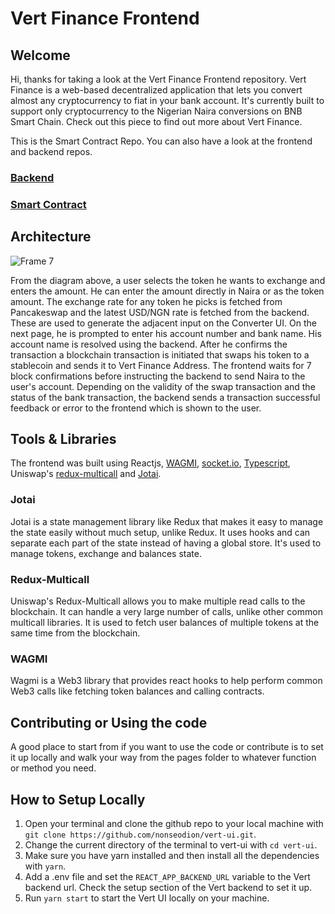 # Vert Finance Frontend

## Welcome
Hi, thanks for taking a look at the Vert Finance Frontend repository. Vert Finance is a web-based decentralized application that lets you convert almost any cryptocurrency to fiat in your bank account. It's currently built to support only cryptocurrency to the Nigerian Naira conversions on BNB Smart Chain. Check out this piece to find out more about Vert Finance.

This is the Smart Contract Repo. You can also have a look at the frontend and backend repos.

### [Backend](https://github.com/nonseodion/vert-backend)

### [Smart Contract](https://github.com/nonseodion/vert-router)

## Architecture

![Frame 7](https://github.com/nonseodion/vert-ui/assets/38128301/15e399bf-2af8-47c4-a02a-464c25aa8b97)

From the diagram above, a user selects the token he wants to exchange and enters the amount. He can enter the amount directly in Naira or as the token amount. The exchange rate for any token he picks is fetched from Pancakeswap and the latest USD/NGN rate is fetched from the backend. These are used to generate the adjacent input on the Converter UI. On the next page, he is prompted to enter his account number and bank name. His account name is resolved using the backend. After he confirms the transaction a blockchain transaction is initiated that swaps his token to a stablecoin and sends it to Vert Finance Address. The frontend waits for 7 block confirmations before instructing the backend to send Naira to the user's account. Depending on the validity of the swap transaction and the status of the bank transaction, the backend sends a transaction successful feedback or error to the frontend which is shown to the user.

## Tools & Libraries

The frontend was built using Reactjs, [WAGMI](https://book.getfoundry.sh/), [socket.io](https://socket.io), [Typescript](https://www.typescriptlang.org), Uniswap's [redux-multicall](https://github.com/Uniswap/redux-multicall) and [Jotai](https://jotai.org/). 

### Jotai
  Jotai is a state management library like Redux that makes it easy to manage the state easily without much setup, unlike Redux. It uses hooks and can separate each part of the state instead of having a global store. It's used to manage tokens, exchange and balances state. 

### Redux-Multicall
Uniswap's Redux-Multicall allows you to make multiple read calls to the blockchain. It can handle a very large number of calls, unlike other common multicall libraries. It is used to fetch user balances of multiple tokens at the same time from the blockchain.

### WAGMI 
Wagmi is a Web3 library that provides react hooks to help perform common Web3 calls like fetching token balances and calling contracts.

## Contributing or Using the code

A good place to start from if you want to use the code or contribute is to set it up locally and walk your way from the pages folder to whatever function or method you need.

## How to Setup Locally

1. Open your terminal and clone the github repo to your local machine with `git clone https://github.com/nonseodion/vert-ui.git`.
2. Change the current directory of the terminal to vert-ui with `cd vert-ui`.
3. Make sure you have yarn installed and then install all the dependencies with `yarn`.
4. Add a .env file and set the  `REACT_APP_BACKEND_URL` variable to the Vert backend url. Check the setup section of the Vert backend to set it up.
5. Run `yarn start` to start the Vert UI locally on your machine.
